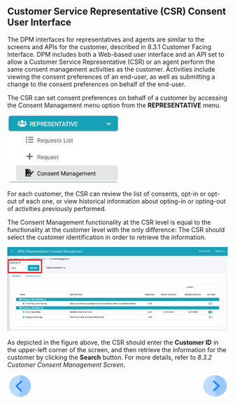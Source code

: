 

## Customer Service Representative (CSR) Consent User Interface

The DPM interfaces for representatives and agents are similar to the screens and APIs for the customer, described in 8.3.1 Customer Facing Interface. DPM includes both a Web-based user interface and an API set to allow a Customer Service Representative (CSR) or an agent perform the same consent management activities as the customer. Activities include viewing the consent preferences of an end-user, as well as submitting a change to the consent preferences on behalf of the end-user.

The CSR can set consent preferences on behalf of a customer by accessing the Consent Management menu option from the <b>REPRESENTATIVE</b> menu.

 ![image](/articles/DPM/images/Figure_68_Consent_Management_At_Representative_Menu.png)

For each customer, the CSR can review the list of consents, opt-in or opt-out of each one, or view historical information about opting-in or opting-out of activities previously performed.

The Consent Management functionality at the CSR level is equal to the functionality at the customer level with the only difference: The CSR should select the customer identification in order to retrieve the information.

 ![image](/articles/DPM/images/Figure_74_Consent_Management_Rep__CustID.png)

As depicted in the figure above, the CSR should enter the <b>Customer ID</b> in the upper-left corner of the screen, and then retrieve the information for the customer by clicking the <b>Search</b> button. For more details, refer to <i>8.3.2 Customer Consent Management Screen</i>. 

[![Previous](/articles/DPM/images/Previous.png)](/articles/DPM/08_Consent_Management/06_Customer_Consent_Management_Screen.md)[<img align="right" width="60" height="54" src="/articles/DPM/images/Next.png">](/articles/DPM/08_Consent_Management/08_Consent_Repository_History_Audit.md)
